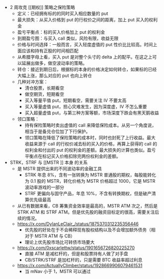 - 2 周攻克 [[期权]] 策略之保险策略
	- 定义：已经拥有标的的同时买入相应数量的 put
	- 最大损失：从买入价格到 put 的行权价之间的距离，加上 put 买入的权利金
	- 盈亏平衡点：标的买入价格加上 put 的权利金
	- 到期盈亏图：与买入 call 类似，风险有限，收益无限
	- 价格与时间选择：一般而言，买入轻度虚值的 put 性价比比较高。时间上面应该和持有正股的时间相匹配
	- 从希腊字母上看，买入 put 是对整个头寸的 delta 上的配平。在这之上可以延展出做多，做空波动率的策略。
	- 转仓：接近到期日后，根据标的本身的价格决定如何转仓，如果标的已经大幅上涨，那么对应的 put 也向上转仓
	- 几种对冲方案：
		- 清仓股票，长期看空
		- 做空期货，短期看空
		- 买入等量平值 put，短期看空，需要关注 IV 不要太高
		- 买入等量虚值 put，担心灾难发生，因为深度虚，IV 不怎么重要
		- 买入超量虚值 put，与第三种方案等额，市场深度下跌会有黑天鹅收益
	- 领口策略：
		- 持有保险策略时卖出虚值的 call 来降低保险成本。从另一个角度说，相当于是备兑仓位加了下行保护。
		- 领口策略在降低了保险策略的成本时，同时也封死了上行收益。最大收益来源于 call 的行权价减去标的买入的价格，再算上获得的 call 的权利金和付出的 put 的权利金的差额。最大损失的计算也类似。盈亏平衡点在标记买入价格扣除完两份权利金的差额。
- STRK，STRF 与 [[MSTR ]] 本身 的关系
	- 是 MSTR 提供出来的不同波动率的金融工具
		- STRK 年息 8%，含有一张转换为 MSTR 普通股的期权，每股能转化为 0.1 股的 MSTR，转化价格为 MSTR 价格超过 1000，它是 MSTR 波动率游戏的一部分
		- STRF 更偏向与固守产品，年息 10%，不含有转换期权，但是破产清算优先级最高
	- 从已有数据来看，CB 筹集资金效率是最高的，MSTR ATM 次之，然后是 STRK ATM 和 STRF ATM。但是优先股的融资目标定的很高，需要关注后续的情况。
	- https://x.com/DylanLeClair_/status/1875370312235356446
		- 优先股的好处在于不会稀释现有股权结构以及不会增加额外债务（相对于 MSTR ATM 与 CB）
		- 理论上优先股市场比可转债市场要大
	- https://x.com/0xscarlettw/status/1901656726820225270
		- 直接 ATM 是减杠杆的，但是和股票持有人做了对手盘
		- CB/STRK/STRF 是加杠杆的，只是需要 BTC 收益率超过利息
	- https://x.com/ActuallyClimber/status/1928669906079461531
		- 当 mNav 小于 1，MSTR 可以通过